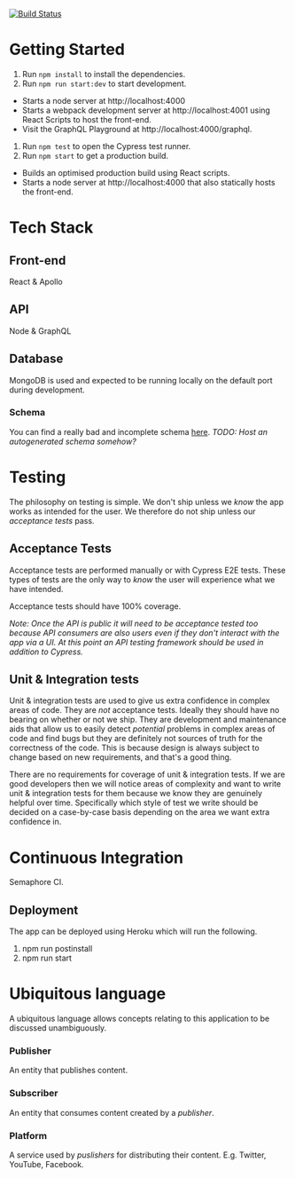 [![Build Status](https://semaphoreci.com/api/v1/moderatemisbehaviour/follow/branches/master/badge.svg)](https://semaphoreci.com/moderatemisbehaviour/follow)

# Getting Started
1. Run `npm install` to install the dependencies.
1. Run `npm run start:dev` to start development.
  - Starts a node server at http://localhost:4000
  - Starts a webpack development server at http://localhost:4001 using React Scripts to host the front-end.
  - Visit the GraphQL Playground at http://localhost:4000/graphql.
1. Run `npm test` to open the Cypress test runner.
1. Run `npm start` to get a production build.
  - Builds an optimised production build using React scripts.
  - Starts a node server at http://localhost:4000 that also statically hosts the front-end.

# Tech Stack
## Front-end
React & Apollo

## API
Node & GraphQL

## Database
MongoDB is used and expected to be running locally on the default port during development.

### Schema
You can find a really bad and incomplete schema [here](https://mongo.tools/ed/project/5c27e6b7883bc061baacb0e7).
_TODO: Host an autogenerated schema somehow?_

# Testing
The philosophy on testing is simple. We don't ship unless we _know_ the app works as intended for the user.
We therefore do not ship unless our _acceptance tests_ pass.

## Acceptance Tests
Acceptance tests are performed manually or with Cypress E2E tests.
These types of tests are the only way to _know_ the user will experience what we have intended.

Acceptance tests should have 100% coverage.

_Note: Once the API is public it will need to be acceptance tested too because API consumers are also users even if they don't interact with the app via a UI. At this point an API testing framework should be used in addition to Cypress._

## Unit & Integration tests
Unit & integration tests are used to give us extra confidence in complex areas of code. They are _not_ acceptance tests. Ideally they should have no bearing on whether or not we ship.
They are development and maintenance aids that allow us to easily detect _potential_ problems in complex areas of code and find bugs but they are definitely not sources of truth for the correctness of the code. This is because design is always subject to change based on new requirements, and that's a good thing.

There are no requirements for coverage of unit & integration tests. If we are good developers then we will notice areas of complexity and want to write unit & integration tests for them because we know they are genuinely helpful over time. Specifically which style of test we write should be decided on a case-by-case basis depending on the area we want extra confidence in.

# Continuous Integration
Semaphore CI.

## Deployment
The app can be deployed using Heroku which will run the following.
1. npm run postinstall
2. npm run start

# Ubiquitous language
A ubiquitous language allows concepts relating to this application to be discussed unambiguously.

### Publisher
An entity that publishes content.

### Subscriber
An entity that consumes content created by a _publisher_.

### Platform
A service used by _puslishers_ for distributing their content.
E.g. Twitter, YouTube, Facebook.